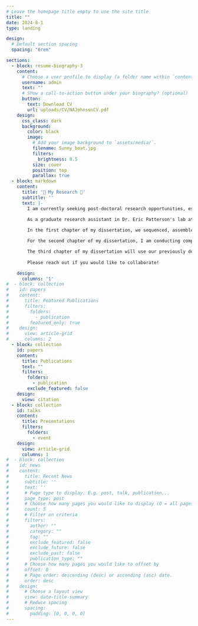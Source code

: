 ```yaml
---
# Leave the homepage title empty to use the site title
title: ""
date: 2024-8-1
type: landing

design:
  # Default section spacing
  spacing: "6rem"

sections:
  - block: resume-biography-3
    content:
      # Choose a user profile to display (a folder name within `content/authors/`)
      username: admin
      text: ""
      # Show a call-to-action button under your biography? (optional)
      button:
        text: Download CV
        url: uploads/CV/NAJohnsonCV.pdf
    design:
      css_class: dark
      background:
        color: black
        image:
          # Add your image background to `assets/media/`.
          filename: Sunny_boat.jpg
          filters:
            brightness: 0.5
          size: cover
          position: top
          parallax: true
  - block: markdown
    content:
      title: '🌿 My Research 🧬'
      subtitle: ''
      text: |-
        I am currently seeking post-doctoral research opportunities, especially those related to rapid adaptation in plants, machine learning with omic data, bioinformatics, and climate change. Please reach out if you have a position you think I would be a good fit for. Thank you!
        
        As a graduate research assistant in Dr. Eric Patterson's lab at Michigan State University, I utilize a range of computational approaches for comparative genomics of weedy and non-           weedy plant genomes to understand the adaptive capabilities of weeds.

        In the first chapter of my dissertation, we sequenced, assembled, and annotated chromosome-level genomes for a glyphosate-resistant individual and a glyphosate-susceptible individual of *Eleusine indica* (goosegrass), a significant weed of rice, cotton, and turf. We also re-sequenced and generated RNA-seq for eight individuals of each population to observe structural variation surrounding the gene *5-enolpyruvylshikimate-3-phosphate synthase* (*EPSPS*), which produces the target protein of glyphosate. We found that in glyphosate-resistant goosegrass, the ~40Kbp surrounding *EPSPS* and a ~30Kbp region located ~1Mbp away from the native location of *EPSPS* are transclocated from their native locations on chromosome three to the subtelomere of chromosome three where they are fused into a 100Kbp unit and subsequently duplicated. This work supports that the unique structural variation we found results in *EPSPS* being duplicated ~25 times and overexpressed in all glyphosate-resistant indivuals and none of the glyphosate-susceptible individuals. I co-first authored this work in *Nature Communications* in August 2023, just in time for my comprehensive exam 😁

        For the second chapter of my dissertation, I am conducting comparative genomics analyses to observe genomic patterns of adaptation and domestication within the *Chenopodium* genus. There are several crop, weed, and wild plants of varying ploidy within this genus with publicly available genomic resources, making *Chenopodium* an ideal genus for comparative genomics related to domestication and adaptation. So far, we (the International Weed Genomics Consortium) have produced an annotated chromosome-level genome for *Chenopodium album*, an economically-significant cosmopolitan allohexaploid weed. We used this genome with other *Chenopodium* genomes to reveal subgenomic evolutionary relationships through synteny and phylogeny, gene divergence and conservation with dN/dS and enrichment, and unique and shared segmental duplications among species. This work is nearing completion, forming a story about rapid adaptation and domestication in agronomic weeds and resulting in new computational pipelines to make such analyses more approachable for non-computational biologists.

        The third chapter of my dissertation will use our previously developed pipelines and a transfer learning approach with over 60 chromosome-level genomes from diverse weed species produced by our group and just as many genomes of related non-weeds to analyze broad patterns related to rapid adapation in weeds. I am very excited about this project and I will make sure to release an update once the project nears the preprint phase.
        
        Please reach out if you would like to collaborate!

    design:
      columns: '1'
#  - block: collection
#    id: papers
#    content:
#      title: Featured Publications
#      filters:
#        folders:
#          - publication
#        featured_only: true
#    design:
#      view: article-grid
#      columns: 2
  - block: collection
    id: papers
    content:
      title: Publications
      text: ""
      filters:
        folders:
          - publication
        exclude_featured: false
    design:
      view: citation
  - block: collection
    id: talks
    content:
      title: Presentations
      filters:
        folders:
          - event
    design:
      view: article-grid
      columns: 1
#  - block: collection
#    id: news
#    content:
#      title: Recent News
#      subtitle: ''
#      text: ''
#      # Page type to display. E.g. post, talk, publication...
#      page_type: post
#      # Choose how many pages you would like to display (0 = all pages)
#      count: 5
#      # Filter on criteria
#      filters:
#        author: ""
#        category: ""
#        tag: ""
#        exclude_featured: false
#        exclude_future: false
#        exclude_past: false
#        publication_type: ""
#      # Choose how many pages you would like to offset by
#      offset: 0
#      # Page order: descending (desc) or ascending (asc) date.
#      order: desc
#    design:
#      # Choose a layout view
#      view: date-title-summary
#      # Reduce spacing
#      spacing:
#        padding: [0, 0, 0, 0]
---
```

